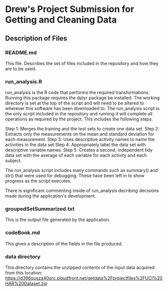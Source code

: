 # Drew's Project Submission for Getting and Cleaning Data

## Description of Files

### README.md
This file.  Describes the set of files included in the repository and how they are to be used.

### run_analysis.R
run_analysis is the R code that performs the required transformations.  Running this package requires the dplyr package be installed.  The working directory is set at the top of the script and will need to be altered to wherever this software has been downloaded to.  The run_analysis script is the only script included in the repository and running it will complete all operations as required by the project.  This includes the following steps:

Step 1: Merges the training and the test sets to create one data set.
Step 2: Extracts only the measurements on the mean and standard deviation for each measurement. 
Step 3: Uses descriptive activity names to name the activities in the data set
Step 4: Appropriately label the data set with descriptive variable names.
Step 5: Creates a second, independent tidy data set with the average of each variable for each activity and each subject.

The run_analysis script includes many commands such as summary() and str() that were used for debugging.  These have been left in to show progress as the script executes.

There is significant commenting inside of run_analysis decribing decisions made during the application's development.

### groupedSetSummarized.txt
This is the output file generated by the application.

### codeBook.md
This gives a description of the fields in the file produced.

### data directory
This directory contains the unzipped contents of the input data acquired from this location:
https://d396qusza40orc.cloudfront.net/getdata%2Fprojectfiles%2FUCI%20HAR%20Dataset.zip
